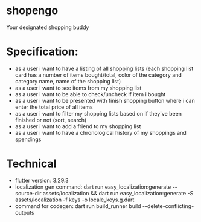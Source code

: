 # shopengo

Your designated shopping  buddy

# Specification:
- as a user i want to have a listing of all shopping lists (each shopping list card has a number of items bought/total, color of the category and category name, name of the shopping list)
- as a user i want to see items from my shopping list
- as a user i want to be able to check/uncheck if item i bought
- as a user i want to be presented with finish shopping button where i can enter the total price of all items
- as a user i want to filter my shopping lists based on if they've been finished or not (sort, search)
- as a user i want to add a friend to my shopping list
- as a user i want to have a chronological history of my shoppings and spendings

# Technical

- flutter version: 3.29.3
- localization gen command: dart run easy_localization:generate --source-dir assets/localization && dart run easy_localization:generate -S assets/localization -f keys -o locale_keys.g.dart
- command for codegen: dart run build_runner build --delete-conflicting-outputs
